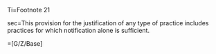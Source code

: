 Ti=Footnote 21

sec=This provision for the justification of any type of practice includes practices for which notification alone is sufficient.

=[G/Z/Base]